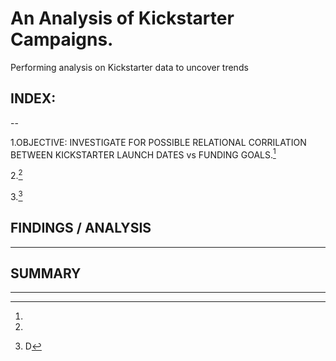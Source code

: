 # An Analysis of Kickstarter Campaigns.

Performing analysis on Kickstarter data to uncover trends

## INDEX:
--

1.OBJECTIVE: INVESTIGATE FOR POSSIBLE RELATIONAL CORRILATION BETWEEN KICKSTARTER LAUNCH DATES vs FUNDING GOALS.[^1]

2.[^2]

3.[^3]

## FINDINGS / ANALYSIS
---
[^1]:

[^2]:

[^3]:D 

## SUMMARY
---


